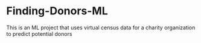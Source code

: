# Finding-Donors-ML
This is an ML project that uses virtual census data for a charity organization to predict potential donors
